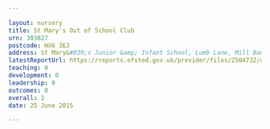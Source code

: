 ```yaml
---

layout: nursery
title: St Mary's Out of School Club
urn: 303827
postcode: HX6 3EJ
address: St Mary&#039;s Junior &amp; Infant School, Lumb Lane, Mill Bank, Sowerby Bridge, West Yorkshire, HX6 3EJ
latestReportUrl: https://reports.ofsted.gov.uk/provider/files/2504732/urn/303827.pdf
teaching: 0
development: 0
leadership: 0
outcomes: 0
overall: 2
date: 25 June 2015

---
```

